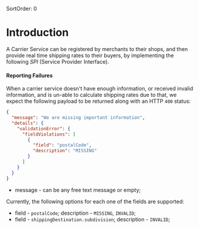 SortOrder: 0
# Introduction

A Carrier Service can be registered by merchants to their shops, and then provide real time shipping rates to their buyers,
by implementing the following *SPI* (Service Provider Interface).

#### Reporting Failures

When a carrier service doesn't have enough information, or received invalid information, and is un-able
to calculate shipping rates due to that, we expect the following payload to be returned along with an HTTP `400` status:

```json
{
  "message": "We are missing important information",
  "details": {
    "validationError": {
      "fieldViolations": [
        {
          "field": "postalCode",
          "description": "MISSING"
        }
      ]
    }
  }
}
```
* message - can be any free text message or empty;

Currently, the following options for each one of the fields are supported:
* field - `postalCode`; description - `MISSING`, `INVALID`;
* field - `shippingDestination.subdivision`; description - `INVALID`;

